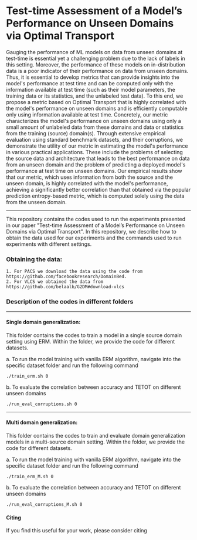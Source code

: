 # Test-time Assessment of a Model’s Performance on Unseen Domains via Optimal Transport

Gauging the performance of ML models on data from unseen domains at test-time is essential yet a challenging problem due to the lack of labels in this setting. Moreover, the performance of these models on in-distribution data is a poor indicator of their performance on data from unseen domains. Thus, it is essential to develop metrics that can provide insights into the model's performance at test time and can be computed only with the information available at test time (such as their model parameters, the training data or its statistics, and the unlabeled test data). To this end, we propose a metric based on Optimal Transport that is highly correlated with the model's performance on unseen domains and is efficiently computable only using information available at test time. Concretely, our metric characterizes the model's performance on unseen domains using only a small amount of unlabeled data from these domains and data or statistics from the training (source) domain(s). Through extensive empirical evaluation using standard benchmark datasets, and their corruptions, we demonstrate the utility of our metric in estimating the model's performance in various practical applications. These include the problems of selecting the source data and architecture that leads to the best performance on data from an unseen domain and the problem of predicting a deployed model's performance at test time on unseen domains. Our empirical results show that our metric, which uses information from both the source and the unseen domain, is highly correlated with the model's performance, achieving a significantly better correlation than that obtained via the popular prediction entropy-based metric, which is computed solely using the data from the unseen domain.

<hr>
This repository contains the codes used to run the experiments presented in our paper "Test-time Assessment of a Model’s Performance on Unseen Domains via Optimal Transport". 
In this repository, we describe how to obtain the data used for our experiments and the commands used to run experiments with different settings.

### Obtaining the data:
    1. For PACS we download the data using the code from https://github.com/facebookresearch/DomainBed.
    2. For VLCS we obtained the data from https://github.com/belaalb/G2DM#download-vlcs

### Description of the codes in different folders
<hr>

#### Single domain generalization: 
This folder contains the codes to train a model in a single source domain setting using ERM.
Within the folder, we provide the code for different datasets.
    
a. To run the model training with vanilla ERM algorithm, navigate into the specific dataset folder and run the following command 
    
    ./train_erm.sh 0 

b. To evaluate the correlation between accuracy and TETOT on different unseen domains 
    
    ./run_eval_corruptions.sh 0 
    
        
<hr>

#### Multi domain generalization:
This folder contains the codes to train and evaluate domain generalization models in a multi-source domain setting.
Within the folder, we provide the code for different datasets.

a. To run the model training with vanilla ERM algorithm, navigate into the specific dataset folder and run the following command 
    
    ./train_erm_M.sh 0 

b. To evaluate the correlation between accuracy and TETOT on different unseen domains 
    
    ./run_eval_corruptions_M.sh 0 
    
#### Citing

If you find this useful for your work, please consider citing
<pre>
<code>

</code>
</pre>
